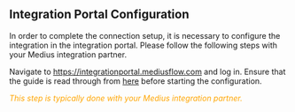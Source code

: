 ## Integration Portal Configuration
In order to complete the connection setup, it is necessary to configure the integration in the integration portal. Please follow the following steps with your Medius integration partner.

Navigate to https://integrationportal.mediusflow.com and log in.
Ensure that the guide is read through from [here](https://integrationportal.mediusflow.com/assets/docs/static/walkthroughs/erpConnectors/DynamicsAx/configure_the_integration.html) before starting the configuration.


<span style="color:orange">*This step is typically done with your Medius integration partner.*</span>
